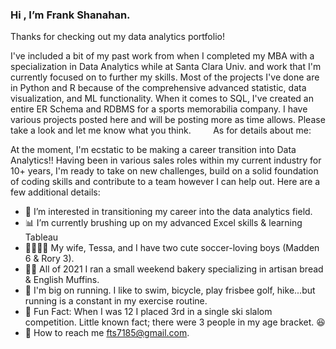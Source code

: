 ### Hi , I’m Frank Shanahan.

Thanks for checking out my data analytics portfolio! 

I've included a bit of my past work from when I completed my MBA with a specialization in Data Analytics while at Santa Clara Univ. and work that I'm currently focused on to further my skills. Most of the projects I've done are in Python and R because of the comprehensive advanced statistic, data visualization, and ML functionality. When it comes to SQL, I've created an entire ER Schema and RDBMS for a sports memorabilia company. I have various projects posted here and will be posting more as time allows. Please take a look and let me know what you think.
       
As for details about me:

At the moment, I'm ecstatic to be making a career transition into Data Analytics!! Having been in various sales roles within my current industry for 10+ years, I'm ready to take on new challenges, build on a solid foundation of coding skills and contribute to a team however I can help out. Here are a few additional details:

- :eyes: I’m interested in transitioning my career into the data analytics field.
- :bar_chart: I’m currently brushing up on my advanced Excel skills & learning Tableau
- :family_man_woman_boy_boy: My wife, Tessa, and I have two cute soccer-loving boys (Madden 6 & Rory 3). 
- :man_cook: All of 2021 I ran a small weekend bakery specializing in artisan bread & English Muffins.
- :runner: I'm big on running. I like to swim, bicycle, play frisbee golf, hike...but running is a constant in my exercise routine. 
- :rofl: Fun Fact: When I was 12 I placed 3rd in a single ski slalom competition. Little known fact; there were 3 people in my age bracket. :laughing: 
- :envelope_with_arrow: How to reach me fts7185@gmail.com. 
